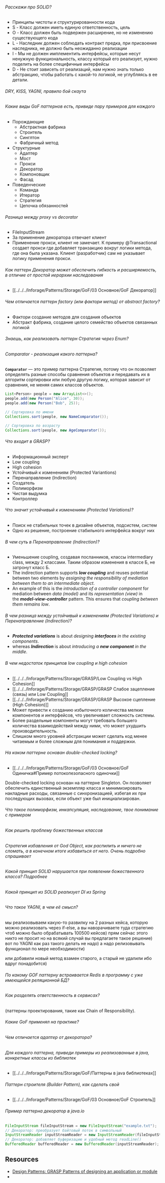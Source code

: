 ###### Расскажи про SOLID?

- Принципы чистоты и структурированности кода
- S - Класс должен иметь единую ответственность, цель
- O - Класс должен быть подвержен расширение, но не изменению существующего кода
- L - Наследник должен соблюдать контракт предка, при присвоение наследника, не должно быть неожиданно реализации
- I - Мы не должен имплементить интерфейсы, которые несут ненужную функциональность, классу который его реализует, нужно поделить на более специфичные интерфейсы
- D - Не стоит зависеть от реализаций, нам нужно знать только абстракцию, чтобы работать с какой-то логикой, не углубляясь в ее детали.
###### DRY, KISS, YAGNI, правило бой скаута

###### Какие виды GoF паттернов есть, привиде пару примеров для каждого

- Порождающие
	- Абстрактная фабрика
	- Строитель
	- Синглтон
	- Фабричный метод
- Структурные
	- Адаптер
	- Мост
	- Прокси
	- Декоратор
	- Компоновщик
	- Фасад
- Поведенческие
	- Команда
	- Итератор
	- Стратегия
	- Цепочка обязанностей
###### Разница между proxy vs decorator

- FileInputStream
- За применение декоратора отвечает клиент
- Применение прокси, клиент не замечает. К примеру @Transactional создает прокси где добавляет транзакцию вокруг логики метода, где она была указана. Клиент (разработчик) сам не указывает логику применения прокси.

###### Как паттерн Декоратор может обеспечить гибкость и расширяемость, в отличие от простой иерархии наследования

- [[../../../Inforage/Patterns/Storage/GoF/03 Основное/GoF Декоратор]]

###### Чем отличается паттерн factory (или фактори метод) от abstract factory?

- Фактори создание методов для создания объектов
- Абстракт фабрика, создание целого семейство объектов связанных логикой
###### Знаешь, как реализовать паттерн Стратегия через Enum?

###### Comparator - реализация какого паттерна? 

**`Comparator`** — это пример паттерна Стратегия, потому что он позволяет определять разные способы сравнения объектов и передавать их в алгоритм сортировки или любую другую логику, которая зависит от сравнения, не меняя самих классов объектов.

```java
List<Person> people = new ArrayList<>();
people.add(new Person("Alice", 30));
people.add(new Person("Bob", 25));

// Сортировка по имени
Collections.sort(people, new NameComparator());

// Сортировка по возрасту
Collections.sort(people, new AgeComparator());
```

###### Что входит в GRASP?

- Информационный эксперт
- Low coupling
- High cohesion
- Устойчивый к изменениям (Protected Variantions)
- Перенаправление (Indirection)
- Создатель
- Полиморфизм
- Чистая выдумка
- Контроллер
###### Что значит устойчивый к изменениям (Protected Variations)?

- Поиск не стабильных точек в дизайне объектов, подсистем, систем
- Одно из решение, построение стабильного интерфейса вокруг них

###### В чем суть в Перенаправление (Indirection)?

- Уменьшение coupling, создавая посланников, классы intermediary class, между 2 классами. Таким образом изменения в классе Б, не затронут класс Б.
- The indirection pattern supports **_low coupling_** and reuses potential between two elements by _assigning the responsibility of mediation between them to an intermediate object_.
- An example of this is the _introduction of a controller component_ for mediation between _data (model)_ and its _representation (view)_ in the **_model-view-controller_** pattern. This ensures that _coupling between them remains low_.

###### В чем разница между устойчивый к изменениям (Protected Variations) и Перенаправление (Indirection)?

- **_Protected variations_** is about _designing_ **_interfaces_** _in the existing components_.
- whereas **_Indirection_** is about _introducing a_ **_new component_** _in the middle_.
###### В чем недостаток принципов low coupling и high cohesion

- [[../../../Inforage/Patterns/Storage/GRASP/Low Coupling vs High Cohesion]]
- [[../../../Inforage/Patterns/Storage/GRASP/GRASP Слабое зацепление (связь) или Low Coupling]]
- [[../../../Inforage/Patterns/Storage/GRASP/GRASP Высокое сцепление (High Cohesion)]]
- Может привести к созданию избыточного количества мелких компонентов и интерфейсов, что увеличивает сложность системы.
- Более раздельные компоненты могут требовать большего количества взаимодействий между ними, что может ухудшить производительность.
- Слишком много уровней абстракции может сделать код менее читаемым и более сложным для понимания и поддержки.
###### На каком паттерне основан double-checked locking?

- [[../../../Inforage/Patterns/Storage/GoF/03 Основное/GoF Одиничка#Пример потокопезопасного одиночки]]

Double-checked locking основан на паттерне Singleton. Он позволяет обеспечить единственный экземпляр класса и минимизировать накладные расходы, связанные с синхронизацией, избегая их при последующих вызовах, если объект уже был инициализирован.


###### Что такое полиморфизм, инкапсуляция, наследование, твое понимание с примером

###### Как решить проблему божественных классов

###### Стратегия избавления от God Object, как распилить и ничего не сломать, а в конечном итоге избавиться от него. Очень подробно спрашивает

###### Какой принцип SOLID нарушается при появлении божественного класса? Подробнее

###### Какой принцип из SOLID реализует DI из Spring

###### Что такое YAGNI, в чем её смысл?

мы реализовываем какую-то развилку на 2 разных кейса, которую можно реализовать через if-else, а вы наворачиваете туда стратегию чтоб можно было обрабатывать 100500 кейсов) прям сейчас этого никто не просит но на всякий случай вы предлагаете такое решение) вот по YAGNI как раз такого делать не надо) а надо релизовывать функционал по мере необходимости)

или добавили новый метод взамен старого, а старый не удалили ибо вдруг понадобится)

###### По какому GOF паттерну встраивается Redis в программу с уже имеющейся реляционной БД?

###### Как разделять ответственность в сервисах? 
(паттерны проектирования, такие как Chain of Responsibility).

###### Какие GoF применял на практике?

###### Чем отличается адаптер от декоратора?

###### Для каждого паттерна, приведи примеры из реализованные в java, конкретные классы из библиотек

- [[../../../Inforage/Patterns/Storage/GoF/Паттерны в java библиотеках]]

###### Паттерн строителя (Builder Pattern), как сделать свой

- [[../../../Inforage/Patterns/Storage/GoF/03 Основное/GoF Строитель]]

###### Пример паттерна декоратор в java.io

```java
FileInputStream fileInputStream = new FileInputStream("example.txt"); 
// Декоратор: преобразует байтовый поток в символьный 
InputStreamReader inputStreamReader = new InputStreamReader(fileInputStream); 
// Декоратор: добавляет буферизацию и удобный метод readLine() 
BufferedReader bufferedReader = new BufferedReader(inputStreamReader);
```

## Resources

- [Design Patterns: GRASP Patterns of designing an application or module](https://akhileshmoghe.github.io/_posts/c-c++/design_patterns/grasp_pattern)
- 